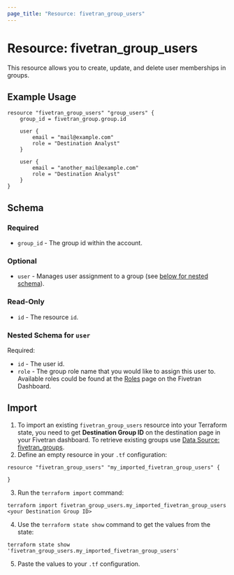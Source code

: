 ```yaml
---
page_title: "Resource: fivetran_group_users"
---
```


# Resource: fivetran_group_users

This resource allows you to create, update, and delete user memberships in groups.

## Example Usage

```hcl
resource "fivetran_group_users" "group_users" {
    group_id = fivetran_group.group.id

    user {
        email = "mail@example.com"
        role = "Destination Analyst"
    }

    user {
        email = "another_mail@example.com"
        role = "Destination Analyst"
    }
}
```

## Schema

### Required

- `group_id` - The group id within the account.

### Optional

- `user` - Manages user assignment to a group (see [below for nested schema](#nestedblock--user)).

### Read-Only

- `id` -  The resource `id`.

<a id="nestedblock--user"></a>
### Nested Schema for `user`

Required:

- `id` - The user id.
- `role` - The group role name that you would like to assign this user to. Available roles could be found at the [Roles](https://fivetran.com/account/roles) page on the Fivetran Dashboard.

## Import

1. To import an existing `fivetran_group_users` resource into your Terraform state, you need to get **Destination Group ID** on the destination page in your Fivetran dashboard.
To retrieve existing groups use [Data Source: fivetran_groups](/docs/data-sources/groups).
2. Define an empty resource in your `.tf` configuration:

```hcl
resource "fivetran_group_users" "my_imported_fivetran_group_users" {

}
```

3. Run the `terraform import` command:

```
terraform import fivetran_group_users.my_imported_fivetran_group_users <your Destination Group ID>
```

4. Use the `terraform state show` command to get the values from the state:

```
terraform state show 'fivetran_group_users.my_imported_fivetran_group_users'
```
5. Paste the values to your `.tf` configuration.
